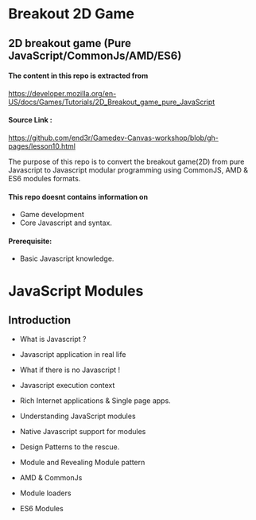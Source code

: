 # Breakout 2D Game

## 2D breakout game (Pure JavaScript/CommonJs/AMD/ES6)

#### The content in this repo is extracted from 

https://developer.mozilla.org/en-US/docs/Games/Tutorials/2D_Breakout_game_pure_JavaScript

#### Source Link :

https://github.com/end3r/Gamedev-Canvas-workshop/blob/gh-pages/lesson10.html

The purpose of this repo is to convert the breakout game(2D) from pure Javascript to Javascript modular programming using CommonJS, AMD  & ES6 modules formats.

#### This repo doesnt contains information on

* Game development
* Core Javascript and syntax.

#### Prerequisite:
* Basic Javascript knowledge.

# JavaScript Modules

## Introduction

  * What is Javascript ?
  
  * Javascript application in real life
  
  * What if there is no Javascript !
  
  * Javascript execution context
  
  * Rich Internet applications & Single page apps.
  
  * Understanding JavaScript modules
  
  * Native Javascript support for modules
  
  * Design Patterns to the rescue.
  
  * Module and Revealing Module pattern
  
  * AMD & CommonJs
  
  * Module loaders
  
  * ES6 Modules
